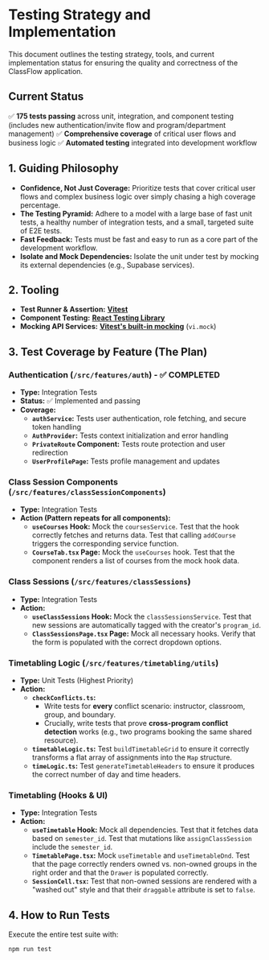 # Testing Strategy and Implementation

This document outlines the testing strategy, tools, and current implementation status for ensuring the quality and correctness of the ClassFlow application.

## Current Status

✅ **175 tests passing** across unit, integration, and component testing (includes new authentication/invite flow and program/department management)
✅ **Comprehensive coverage** of critical user flows and business logic
✅ **Automated testing** integrated into development workflow

## 1. Guiding Philosophy

- **Confidence, Not Just Coverage:** Prioritize tests that cover critical user flows and complex business logic over simply chasing a high coverage percentage.
- **The Testing Pyramid:** Adhere to a model with a large base of fast unit tests, a healthy number of integration tests, and a small, targeted suite of E2E tests.
- **Fast Feedback:** Tests must be fast and easy to run as a core part of the development workflow.
- **Isolate and Mock Dependencies:** Isolate the unit under test by mocking its external dependencies (e.g., Supabase services).

## 2. Tooling

- **Test Runner & Assertion:** [**Vitest**](https://vitest.dev/)
- **Component Testing:** [**React Testing Library**](https://testing-library.com/docs/react-testing-library/intro/)
- **Mocking API Services:** [**Vitest's built-in mocking**](https://vitest.dev/guide/mocking.html) (`vi.mock`)

## 3. Test Coverage by Feature (The Plan)

### **Authentication (`/src/features/auth`) - ✅ COMPLETED**

- **Type:** Integration Tests
- **Status:** ✅ Implemented and passing
- **Coverage:**
  - **`authService`:** Tests user authentication, role fetching, and secure token handling
  - **`AuthProvider`:** Tests context initialization and error handling
  - **`PrivateRoute` Component:** Tests route protection and user redirection
  - **`UserProfilePage`:** Tests profile management and updates

### **Class Session Components (`/src/features/classSessionComponents`)**

- **Type:** Integration Tests
- **Action (Pattern repeats for all components):**
  - **`useCourses` Hook:** Mock the `coursesService`. Test that the hook correctly fetches and returns data. Test that calling `addCourse` triggers the corresponding service function.
  - **`CourseTab.tsx` Page:** Mock the `useCourses` hook. Test that the component renders a list of courses from the mock hook data.

### **Class Sessions (`/src/features/classSessions`)**

- **Type:** Integration Tests
- **Action:**
  - **`useClassSessions` Hook:** Mock the `classSessionsService`. Test that new sessions are automatically tagged with the creator's `program_id`.
  - **`ClassSessionsPage.tsx` Page:** Mock all necessary hooks. Verify that the form is populated with the correct dropdown options.

### **Timetabling Logic (`/src/features/timetabling/utils`)**

- **Type:** Unit Tests (Highest Priority)
- **Action:**
  - **`checkConflicts.ts`:**
    - Write tests for **every** conflict scenario: instructor, classroom, group, and boundary.
    - Crucially, write tests that prove **cross-program conflict detection** works (e.g., two programs booking the same shared resource).
  - **`timetableLogic.ts`:** Test `buildTimetableGrid` to ensure it correctly transforms a flat array of assignments into the `Map` structure.
  - **`timeLogic.ts`:** Test `generateTimetableHeaders` to ensure it produces the correct number of day and time headers.

### **Timetabling (Hooks & UI)**

- **Type:** Integration Tests
- **Action:**
  - **`useTimetable` Hook:** Mock all dependencies. Test that it fetches data based on `semester_id`. Test that mutations like `assignClassSession` include the `semester_id`.
  - **`TimetablePage.tsx`:** Mock `useTimetable` and `useTimetableDnd`. Test that the page correctly renders owned vs. non-owned groups in the right order and that the `Drawer` is populated correctly.
  - **`SessionCell.tsx`:** Test that non-owned sessions are rendered with a "washed out" style and that their `draggable` attribute is set to `false`.

## 4. How to Run Tests

Execute the entire test suite with:

```bash
npm run test
```
